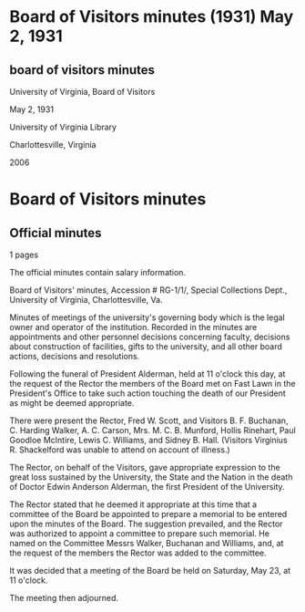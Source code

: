 <!-- llmformatted -->
# Board of Visitors minutes (1931) May 2, 1931

## board of visitors minutes

University of Virginia, Board of Visitors

May 2, 1931

University of Virginia Library

Charlottesville, Virginia

2006

# Board of Visitors minutes

## Official minutes

1 pages

The official minutes contain salary information.

Board of Visitors' minutes, Accession # RG-1/1/, Special Collections Dept., University of Virginia, Charlottesville, Va.

Minutes of meetings of the university's governing body which is the legal owner and operator of the institution. Recorded in the minutes are appointments and other personnel decisions concerning faculty, decisions about construction of facilities, gifts to the university, and all other board actions, decisions and resolutions.

Following the funeral of President Alderman, held at 11 o'clock this day, at the request of the Rector the members of the Board met on Fast Lawn in the President's Office to take such action touching the death of our President as might be deemed appropriate.

There were present the Rector, Fred W. Scott, and Visitors B. F. Buchanan, C. Harding Walker, A. C. Carson, Mrs. M. C. B. Munford, Hollis Rinehart, Paul Goodloe McIntire, Lewis C. Williams, and Sidney B. Hall. (Visitors Virginius R. Shackelford was unable to attend on account of illness.)

The Rector, on behalf of the Visitors, gave appropriate expression to the great loss sustained by the University, the State and the Nation in the death of Doctor Edwin Anderson Alderman, the first President of the University.

The Rector stated that he deemed it appropriate at this time that a committee of the Board be appointed to prepare a memorial to be entered upon the minutes of the Board. The suggestion prevailed, and the Rector was authorized to appoint a committee to prepare such memorial. He named on the Committee Messrs Walker, Buchanan and Williams, and, at the request of the members the Rector was added to the committee.

It was decided that a meeting of the Board be held on Saturday, May 23, at 11 o'clock.

The meeting then adjourned.
